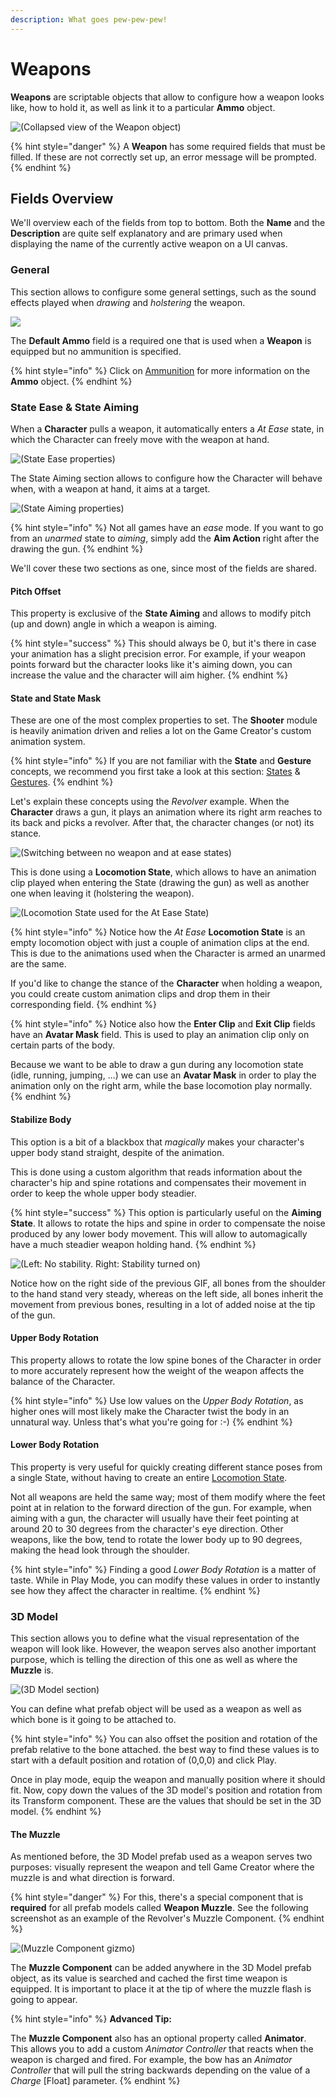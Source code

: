 ```yaml
---
description: What goes pew-pew-pew!
---
```


# Weapons

**Weapons** are scriptable objects that allow to configure how a weapon looks like, how to hold it, as well as link it to a particular **Ammo** object.

![\(Collapsed view of the Weapon object\)](../../.gitbook/assets/weapon-overview.png)

{% hint style="danger" %}
A **Weapon** has some required fields that must be filled. If these are not correctly set up, an error message will be prompted.
{% endhint %}

## Fields Overview

We'll overview each of the fields from top to bottom. Both the **Name** and the **Description** are quite self explanatory and are primary used when displaying the name of the currently active weapon on a UI canvas.

### General

This section allows to configure some general settings, such as the sound effects played when _drawing_ and _holstering_ the weapon.

![](../../.gitbook/assets/weapon-general.png)

The **Default Ammo** field is a required one that is used when a **Weapon** is equipped but no ammunition is specified.

{% hint style="info" %}
Click on [Ammunition](ammunition.md) for more information on the **Ammo** object.
{% endhint %}

### State Ease & State Aiming

When a **Character** pulls a weapon, it automatically enters a _At Ease_ state, in which the Character can freely move with the weapon at hand.

![\(State Ease properties\)](../../.gitbook/assets/weapon-ease.png)

The State Aiming section allows to configure how the Character will behave when, with a weapon at hand, it aims at a target.

![\(State Aiming properties\)](../../.gitbook/assets/weapon-aiming.png)

{% hint style="info" %}
Not all games have an _ease_ mode. If you want to go from an _unarmed_ state to _aiming_, simply add the **Aim Action** right after the drawing the gun.
{% endhint %}

We'll cover these two sections as one, since most of the fields are shared.

#### **Pitch Offset**

This property is exclusive of the **State Aiming** and allows to modify pitch \(up and down\) angle in which a weapon is aiming. 

{% hint style="success" %}
This should always be 0, but it's there in case your animation has a slight precision error. For example, if your weapon points forward but the character looks like it's aiming down, you can increase the value and the character will aim higher.
{% endhint %}

#### **State and State Mask**

These are one of the most complex properties to set. The **Shooter** module is heavily animation driven and relies a lot on the Game Creator's custom animation system. 

{% hint style="info" %}
If you are not familiar with the **State** and **Gesture** concepts, we recommend you first take a look at this section: [States](../../game-creator/game-creator/characters/states.md) & [Gestures](../../game-creator/game-creator/characters/gestures.md).
{% endhint %}

Let's explain these concepts using the _Revolver_ example. When the **Character** draws a gun, it plays an animation where its right arm reaches to its back and picks a revolver. After that, the character changes \(or not\) its stance.

![\(Switching between no weapon and at ease states\)](../../.gitbook/assets/weapon-draw-holster.gif)

This is done using a **Locomotion State**, which allows to have an animation clip played when entering the State \(drawing the gun\) as well as another one when leaving it \(holstering the weapon\).

![\(Locomotion State used for the At Ease State\)](../../.gitbook/assets/weapon-state-locomotion.jpg)

{% hint style="info" %}
Notice how the _At Ease_ **Locomotion State** is an empty locomotion object with just a couple of animation clips at the end. This is due to the animations used when the Character is armed an unarmed are the same. 

If you'd like to change the stance of the **Character** when holding a weapon, you could create custom animation clips and drop them in their corresponding field.
{% endhint %}

{% hint style="info" %}
Notice also how the **Enter Clip** and **Exit Clip** fields have an **Avatar Mask** field. This is used to play an animation clip only on certain parts of the body. 

Because we want to be able to draw a gun during any locomotion state \(idle, running, jumping, ...\) we can use an **Avatar Mask** in order to play the animation only on the right arm, while the base locomotion play normally.
{% endhint %}

#### Stabilize Body

This option is a bit of a blackbox that _magically_ makes your character's upper body stand straight, despite of the animation.

This is done using a custom algorithm that reads information about the character's hip and spine rotations and compensates their movement in order to keep the whole upper body steadier.

{% hint style="success" %}
This option is particularly useful on the **Aiming State**. It allows to rotate the hips and spine in order to compensate the noise produced by any lower body movement. This will allow to automagically have a much steadier weapon holding hand.
{% endhint %}

![\(Left: No stability. Right: Stability turned on\)](../../.gitbook/assets/weapon-stability-comparison.gif)

Notice how on the right side of the previous GIF, all bones from the shoulder to the hand stand very steady, whereas on the left side, all bones inherit the movement from previous bones, resulting in a lot of added noise at the tip of the gun.

#### Upper Body Rotation

This property allows to rotate the low spine bones of the Character in order to more accurately represent how the weight of the weapon affects the balance of the Character.

{% hint style="info" %}
Use low values on the _Upper Body Rotation_, as higher ones will most likely make the Character twist the body in an unnatural way. Unless that's what you're going for :-\)
{% endhint %}

#### Lower Body Rotation

This property is very useful for quickly creating different stance poses from a single State, without having to create an entire [Locomotion State](../../game-creator/game-creator/characters/states.md). 

Not all weapons are held the same way; most of them modify where the feet point at in relation to the forward direction of the gun. For example, when aiming with a gun, the character will usually have their feet pointing at around 20 to 30 degrees from the character's eye direction. Other weapons, like the bow, tend to rotate the lower body up to 90 degrees, making the head look through the shoulder.

{% hint style="info" %}
Finding a good _Lower Body Rotation_ is a matter of taste. While in Play Mode, you can modify these values in order to instantly see how they affect the character in realtime.
{% endhint %}

### 3D Model

This section allows you to define what the visual representation of the weapon will look like. However, the weapon serves also another important purpose, which is telling the direction of this one as well as where the **Muzzle** is.

![\(3D Model section\)](../../.gitbook/assets/weapon-3d-model.jpg)

You can define what prefab object will be used as a weapon as well as which bone is it going to be attached to. 

{% hint style="info" %}
You can also offset the position and rotation of the prefab relative to the bone attached. the best way to find these values is to start with a default position and rotation of \(0,0,0\) and click Play. 

Once in play mode, equip the weapon and manually position where it should fit. Now, copy down the values of the 3D model's position and rotation from its Transform component. These are the values that should be set in the 3D model.
{% endhint %}

#### The Muzzle

As mentioned before, the 3D Model prefab used as a weapon serves two purposes: visually represent the weapon and tell Game Creator where the muzzle is and what direction is forward.

{% hint style="danger" %}
For this, there's a special component that is **required** for all prefab models called **Weapon Muzzle**. See the following screenshot as an example of the Revolver's Muzzle Component.
{% endhint %}

![\(Muzzle Component gizmo\)](../../.gitbook/assets/weapon-3d-model-muzzle.jpg)

The **Muzzle Component** can be added anywhere in the 3D Model prefab object, as its value is searched and cached the first time weapon is equipped. It is important to place it at the tip of where the muzzle flash is going to appear.

{% hint style="info" %}
**Advanced Tip:** 

The **Muzzle Component** also has an optional property called **Animator**. This allows you to add a custom _Animator Controller_ that reacts when the weapon is charged and fired. For example, the bow has an _Animator Controller_ that will pull the string backwards depending on the value of a _Charge_ \[Float\] parameter.
{% endhint %}

